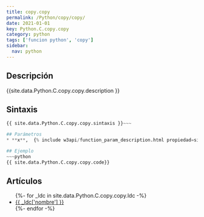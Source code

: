 ```yaml
---
title: copy.copy
permalink: /Python/copy/copy/
date: 2021-01-01
key: Python.C.copy.copy
category: python
tags: ['funcion python', 'copy']
sidebar: 
  nav: python
---
```


## Descripción
{{site.data.Python.C.copy.copy.description }}

## Sintaxis
~~~python
{{ site.data.Python.C.copy.copy.sintaxis }}~~~

## Parámetros
* **x**,  {% include w3api/function_param_description.html propiedad=site.data.Python.C.copy.copy valor="x" %}

## Ejemplo
~~~python
{{ site.data.Python.C.copy.copy.code}}
~~~

## Artículos
<ul>
{%- for _ldc in site.data.Python.C.copy.copy.ldc -%}
   <li>
       <a href="{{_ldc['url'] }}">{{ _ldc['nombre'] }}</a>
   </li>
{%- endfor -%}
</ul>

